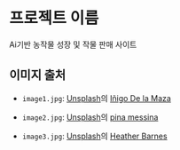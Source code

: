 # 프로젝트 이름
Ai기반 농작물 성장 및 작물 판매 사이트​
## 이미지 출처
- `image1.jpg`: [Unsplash](https://unsplash.com/ko/%EC%82%AC%EC%A7%84/%EC%95%BC%EC%B1%84%EC%99%80-%EA%B3%BC%EC%9D%BC-s285sDw5Ikc?utm_content=creditCopyText&utm_medium=referral&utm_source=unsplash)의 
[Iñigo De la Maza](https://unsplash.com/ko/@idelamaza?utm_content=creditCopyText&utm_medium=referral&utm_source=unsplash)

- `image2.jpg`: [Unsplash](https://unsplash.com/ko/%EC%82%AC%EC%A7%84/%EB%85%B9%EC%83%89-%EC%8B%9D%EB%AC%BC%EC%9D%98-%EC%A0%91%EC%82%AC-%EC%82%AC%EC%A7%84-Oc3fP0FXJbU?utm_content=creditCopyText&utm_medium=referral&utm_source=unsplash)의
[pina messina](https://unsplash.com/ko/@pinamessina?utm_content=creditCopyText&utm_medium=referral&utm_source=unsplash)

- `image3.jpg`: [Unsplash](https://unsplash.com/ko/%EC%82%AC%EC%A7%84/%ED%9D%B0%EC%83%89-%ED%91%9C%EB%A9%B4%EC%97%90-%EB%85%B9%EC%83%89-%EC%9E%8E-vkpR5r4rk-w?utm_content=creditCopyText&utm_medium=referral&utm_source=unsplash)의
[Heather Barnes](https://unsplash.com/ko/@heatherbarnes?utm_content=creditCopyText&utm_medium=referral&utm_source=unsplash)
  
